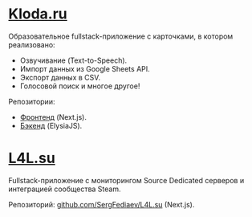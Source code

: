# [Kloda.ru](https://Kloda.ru)
Образовательное fullstack-приложение с карточками, в котором реализовано:
- Озвучивание (Text-to-Speech).
- Импорт данных из Google Sheets API.
- Экспорт данных в CSV.
- Голосовой поиск и многое другое!

Репозитории:
- [Фронтенд](https://github.com/SergFediaev/Kloda) (Next.js).
- [Бэкенд](https://github.com/SergFediaev/Kloda-API) (ElysiaJS).

# [L4L.su](https://L4L.su)
Fullstack-приложение с мониторингом Source Dedicated серверов и интеграцией сообщества Steam.

Репозиторий: [github.com/SergFediaev/L4L.su](https://github.com/SergFediaev/L4L.su) (Next.js).

